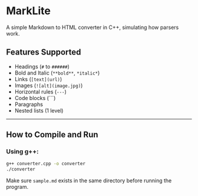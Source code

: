 # MarkLite

A simple Markdown to HTML converter in C++, simulating how parsers work.

## Features Supported

- Headings (`#` to `######`)
- Bold and Italic (`**bold**`, `*italic*`)
- Links (`[text](url)`)
- Images (`![alt](image.jpg)`)
- Horizontal rules (`---`)
- Code blocks (```)
- Paragraphs
- Nested lists (1 level)

---

## How to Compile and Run

### Using g++:

```bash
g++ converter.cpp -o converter
./converter
````

Make sure `sample.md` exists in the same directory before running the program.
